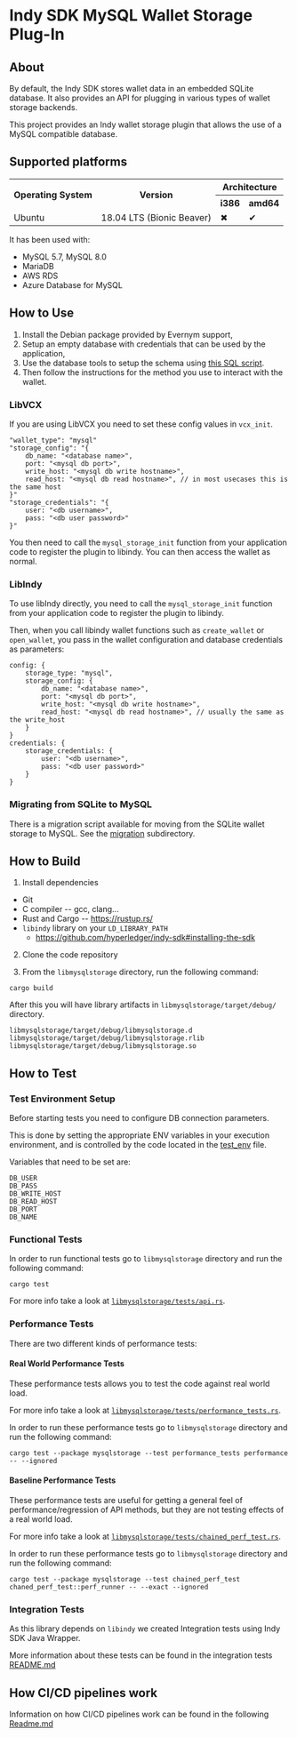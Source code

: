 # Indy SDK MySQL Wallet Storage Plug-In

## About

By default, the Indy SDK stores wallet data in an embedded SQLite database. It also provides an API for plugging in various types of wallet storage backends.

This project provides an Indy wallet storage plugin that allows the use of a MySQL compatible database. 

## Supported platforms

<table>
  <tbody>
    <tr>
      <th rowspan="2">Operating System</th>
      <th rowspan="2">Version</th>
      <th  colspan="2"> Architecture </th>
    </tr>
    <tr>
      <th> i386 </th>
      <th> amd64 </th>
    <tr>
      <td >Ubuntu</td>
      <td> 18.04 LTS (Bionic Beaver) </td>
      <td> &#10006; </td>
      <td> &#10004; </td>
    </tr>
  </tbody>
</table>

It has been used with:
* MySQL 5.7, MySQL 8.0
* MariaDB
* AWS RDS
* Azure Database for MySQL


## How to Use

1. Install the Debian package provided by Evernym support,
2. Setup an empty database with credentials that can be used by the application,
3. Use the database tools to setup the schema using [this SQL script](./db_scripts/schema/change_scripts/wallet_schema_creation.2018-05-07.sql).
4. Then follow the instructions for the method you use to interact with the wallet.

### LibVCX

If you are using LibVCX you need to set these config values in `vcx_init`.

```
"wallet_type": "mysql"
"storage_config": "{
    db_name: "<database name>",
    port: "<mysql db port>",
    write_host: "<mysql db write hostname>",
    read_host: "<mysql db read hostname>", // in most usecases this is the same host
}"
"storage_credentials": "{
    user: "<db username>",
    pass: "<db user password>"
}"
```

You then need to call the `mysql_storage_init` function from your application code to register the plugin to libindy. You can then access the wallet as normal.

### LibIndy

To use libIndy directly, you need to call the `mysql_storage_init` function from your application code to register the plugin to libindy.

Then, when you call libindy wallet functions such as `create_wallet` or `open_wallet`, you pass in the wallet configuration and database credentials as parameters:

```
config: {
    storage_type: "mysql",
    storage_config: {
        db_name: "<database name>",
        port: "<mysql db port>",
        write_host: "<mysql db write hostname>",
        read_host: "<mysql db read hostname>", // usually the same as the write_host
    }
}
credentials: {
    storage_credentials: {
        user: "<db username>",
        pass: "<db user password>"
    }
}
```

### Migrating from SQLite to MySQL

There is a migration script available for moving from the SQLite wallet storage to MySQL. See the [migration](./migration/) subdirectory.


## How to Build

1. Install dependencies
 - Git
 - C compiler -- gcc, clang...
 - Rust and Cargo -- https://rustup.rs/
 - `libindy` library on your `LD_LIBRARY_PATH`
   - https://github.com/hyperledger/indy-sdk#installing-the-sdk

2. Clone the code repository

3. From the `libmysqlstorage` directory, run the following command:

```
cargo build
```

After this you will have library artifacts in `libmysqlstorage/target/debug/` directory.

```
libmysqlstorage/target/debug/libmysqlstorage.d
libmysqlstorage/target/debug/libmysqlstorage.rlib
libmysqlstorage/target/debug/libmysqlstorage.so
```

## How to Test

### Test Environment Setup

Before starting tests you need to configure DB connection parameters.

This is done by setting the appropriate ENV variables in your execution environment, and is controlled by the code located in the [test_env](./libmysqlstorage/tests/test_utils/test_env.rs) file.

Variables that need to be set are:

```
DB_USER
DB_PASS
DB_WRITE_HOST
DB_READ_HOST
DB_PORT
DB_NAME
```

### Functional Tests

In order to run functional tests go to `libmysqlstorage` directory and run the following command:

```
cargo test
```

For more info take a look at [`libmysqlstorage/tests/api.rs`](./libmysqlstorage/tests/api.rs).

### Performance Tests

There are two different kinds  of performance tests:

#### Real World Performance Tests

These performance tests allows you to test the code against real world load.

For more info take a look at [`libmysqlstorage/tests/performance_tests.rs`](./libmysqlstorage/tests/performance_tests.rs).

In order to run these performance tests go to `libmysqlstorage` directory and run the following command:

```
cargo test --package mysqlstorage --test performance_tests performance -- --ignored
```

#### Baseline Performance Tests

These performance tests are useful for getting a general feel of performance/regression of API methods, but they are not testing effects of a real world load.

For more info take a look at [`libmysqlstorage/tests/chained_perf_test.rs`](./libmysqlstorage/tests/chained_perf_test.rs).

In order to run these performance tests go to `libmysqlstorage` directory and run the following command:

```
cargo test --package mysqlstorage --test chained_perf_test chaned_perf_test::perf_runner -- --exact --ignored
```

### Integration Tests

As this library depends on `libindy` we created Integration tests using Indy SDK Java Wrapper.

More information about these tests can be found in the integration tests [README.md](./libmysqlstorage/tests/java_libindy_integration_tests/README.md)


## How CI/CD pipelines work

Information on how CI/CD pipelines work can be found in the following [Readme.md](./devops/README.md)
